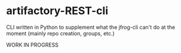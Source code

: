 # artifactory-REST-cli
CLI written in Python to supplement what the jfrog-cli can't do at the moment (mainly repo creation, groups, etc.)


WORK IN PROGRESS
